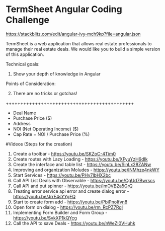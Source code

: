 # TermSheet Angular Coding Challenge

https://stackblitz.com/edit/angular-ivy-mch9kp?file=angular.json

TermSheet is a web application that allows real estate professionals to manage their real estate deals. We would like you to build a simple version of this application.

Technical goals:

1. Show your depth of knowledge in Angular

Points of Consideration:

2. There are no tricks or gotchas!

++++++++++++++++++++++++++++++++++++++++++++

- Deal Name 
- Purchase Price ($) 
- Address 
- NOI (Net Operating Income) ($) 
- Cap Rate = NOI / Purchase Price (%)


#Videos (Steps for the creation)
1. Create a toolbar - https://youtu.be/SKZoC-4Tim0
2. Create routes with Lazy Loading - https://youtu.be/XFyuYzH6dIk
3. Create the interface and table list - https://youtu.be/SinLx28ZANw
4. Improving and organization Moludes - https://youtu.be/lNMhze4nkWY
5. Start Services - https://youtu.be/PHy7lbHX2bc
6. Call API List Deals with Observable - https://youtu.be/CgUd7Bwrscs
7. Call API and put spinner - https://youtu.be/ImOVB2a5GrQ
8. Treating error service api error and create dialog error - https://youtu.be/JrrE4sYYgFQ
9. Start to create form add - https://youtu.be/PbiPnoIfvn8
10. Open form on dialog - https://youtu.be/rm_RcPZ7RgI
11. Implementing Form Builder and Form Group - https://youtu.be/SvkXP1kQYcg
12. Call the API to save Deals - https://youtu.be/nWeZI0VHuhk


